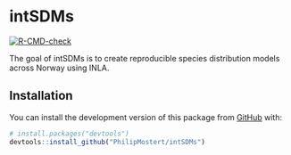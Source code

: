 
<!-- README.md is generated from README.Rmd. Please edit that file -->

# intSDMs

<!-- badges: start -->

[![R-CMD-check](https://github.com/PhilipMostert/intSDM/actions/workflows/R-CMD-check.yaml/badge.svg)](https://github.com/PhilipMostert/intSDM/actions/workflows/R-CMD-check.yaml)
<!-- badges: end -->

The goal of intSDMs is to create reproducible species distribution
models across Norway using INLA.

## Installation

You can install the development version of this package from
[GitHub](https://github.com/) with:

``` r
# install.packages("devtools")
devtools::install_github("PhilipMostert/intSDMs")
```
